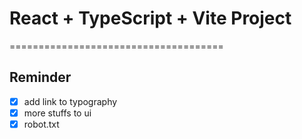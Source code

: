# React + TypeScript + Vite Project

=====================================

## Reminder
- [x] add link to typography
- [x] more stuffs to ui
- [x] robot.txt

